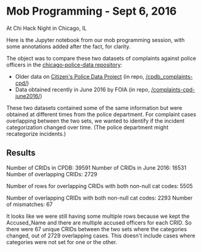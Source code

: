 # Mob Programming - Sept 6, 2016

At Chi Hack Night in Chicago, IL

Here is the Jupyter notebook from our mob programming session, with some annotations added after the fact, for clarity.

The object was to compare these two datasets of complaints against police officers in the [chicago-police-data repository](https://github.com/invinst/chicago-police-data):
* Older data on [Citizen's Police Data Project](https://cpdb.co) (in repo, [/cpdb_complaints-cpd/](https://github.com/invinst/chicago-police-data/tree/master/cpdb_complaints-cpd))
* Data obtained recently in June 2016 by FOIA (in repo, [/complaints-cpd-june2016/](https://github.com/invinst/chicago-police-data/tree/master/complaints-cpd-june2016))

These two datasets contained some of the same information but were obtained at different times from the police department. For complaint cases overlapping between the two sets, we wanted to identify if the incident categorization changed over time. (The police department might recategorize incidents.)

## Results

Number of CRIDs in CPDB:  39591
Number of CRIDs in June 2016:  16531
Number of overlapping CRIDs:  2729

Number of rows for overlapping CRIDs with both non-null cat codes:  5505

Number of overlapping CRIDs with both non-null cat codes:  2293
Number of mismatches:  67

It looks like we were still having some multiple rows because we kept the Accused_Name and there are multiple accused officers for each CRID. So there were 67 unique CRIDs between the two sets where the categories changed, out of 2729 overlapping cases. This doesn't include cases where categories were not set for one or the other. 
